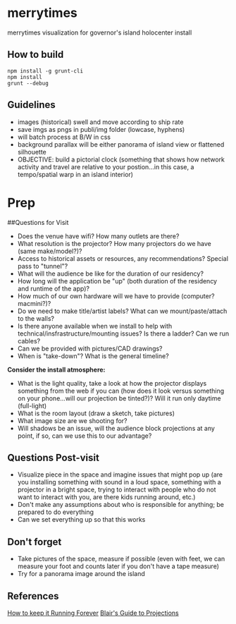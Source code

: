 # merrytimes

merrytimes visualization for governor's island holocenter install

## How to build

```
npm install -g grunt-cli
npm install
grunt --debug
```

## Guidelines
* images (historical) swell and move according to ship rate
* save imgs as pngs in publi/img folder (lowcase, hyphens)
* will batch process at B/W in css
* background parallax will be either panorama of island view or flattened silhouette
* OBJECTIVE: build a pictorial clock (something that shows how network activity and travel are relative to your postion...in this case, a tempo/spatial warp in an island interior)

# Prep
##Questions for Visit
* Does the venue have wifi? How many outlets are there?
* What resolution is the projector? How many projectors do we have (same make/model?)?
* Access to historical assets or resources, any recommendations? Special pass to "tunnel"?
* What will the audience be like for the duration of our residency?
* How long will the application be "up" (both duration of the residency and runtime of the app)?
* How much of our own hardware will we have to provide (computer? macmini?)?
* Do we need to make title/artist labels? What can we mount/paste/attach to the walls?
* Is there anyone available when we install to help with technical/insfrastructure/mounting issues? Is there a ladder? Can we run cables?
* Can we be provided with pictures/CAD drawings?
* When is "take-down"? What is the general timeline?

**Consider the install atmosphere:**
* What is the light quality, take a look at how the projector displays something from the web if you can (how does it look versus something on your phone...will our projection be tinted?)? Will it run only daytime (full-light)
* What is the room layout (draw a sketch, take pictures)
* What image size are we shooting for?
* Will shadows be an issue, will the audience block projections at any point, if so, can we use this to our advantage?

## Questions Post-visit
* Visualize piece in the space and imagine issues that might pop
up (are you installing something with sound in a loud space, something
with a projector in a bright space, trying to interact with people who
do not want to interact with you, are there kids running around, etc.)
* Don't make any assumptions about who is responsible for anything; be prepared to do everything
* Can we set everything up so that this works

## Don't forget
* Take pictures of the space, measure if possible (even with feet, we can measure your foot and counts later if you don't have a tape measure)
* Try for a panorama image around the island

## References
[How to keep it Running Forever](https://github.com/laserpilot/Installation_Up_4evr/blob/master/Installation_Up_4evr.md)
[Blair's Guide to Projections](http://www.creativeapplications.net/tutorials/guide-to-projectors-for-interactive-installations/)